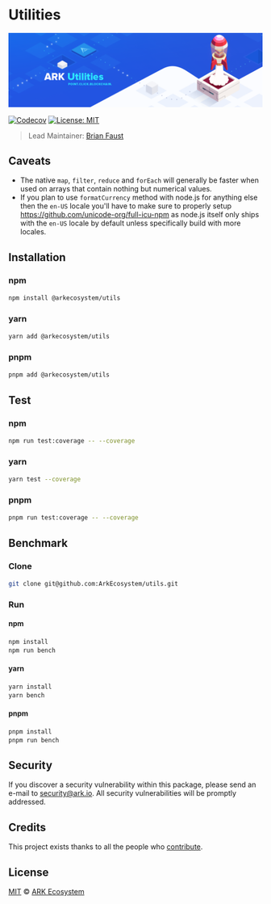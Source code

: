 # Utilities

<p align="center">
    <img src="./banner.png" />
</p>

[![Codecov](https://badgen.now.sh/codecov/c/github/arkecosystem/utils)](https://codecov.io/gh/arkecosystem/utils)
[![License: MIT](https://badgen.now.sh/badge/license/MIT/green)](https://opensource.org/licenses/MIT)

> Lead Maintainer: [Brian Faust](https://github.com/faustbrian)

## Caveats

-   The native `map`, `filter`, `reduce` and `forEach` will generally be faster when used on arrays that contain nothing but numerical values.
-   If you plan to use `formatCurrency` method with node.js for anything else then the `en-US` locale you'll have to make sure to properly setup https://github.com/unicode-org/full-icu-npm as node.js itself only ships with the `en-US` locale by default unless specifically build with more locales.

## Installation

### npm

```sh
npm install @arkecosystem/utils
```

### yarn

```sh
yarn add @arkecosystem/utils
```

### pnpm

```sh
pnpm add @arkecosystem/utils
```

## Test

### npm

```sh
npm run test:coverage -- --coverage
```

### yarn

```sh
yarn test --coverage
```

### pnpm

```sh
pnpm run test:coverage -- --coverage
```

## Benchmark

### Clone

```sh
git clone git@github.com:ArkEcosystem/utils.git
```

### Run

#### npm

```sh
npm install
npm run bench
```

#### yarn

```sh
yarn install
yarn bench
```

#### pnpm

```sh
pnpm install
pnpm run bench
```

## Security

If you discover a security vulnerability within this package, please send an e-mail to security@ark.io. All security vulnerabilities will be promptly addressed.

## Credits

This project exists thanks to all the people who [contribute](../../contributors).

## License

[MIT](LICENSE) © [ARK Ecosystem](https://ark.io)
